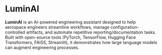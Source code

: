 # LuminAI

**LuminAI** is an AI-powered engineering assistant designed to help aerospace
engineers streamline workflows, manage configuration-controlled artifacts,
and automate repetitive reporting/documentation tasks. Built with open-source
tools (PyTorch, TensorFlow, Hugging Face Transformers, FAISS, Streamlit),
it demonstrates how large language models can augment engineering processes.
